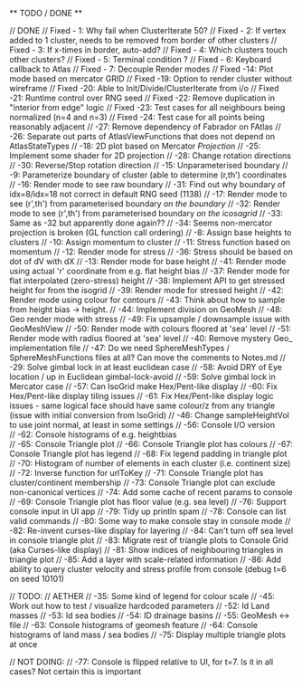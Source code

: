 ﻿** TODO / DONE **

  // DONE 
  // Fixed - 1: Why fail when ClusterIterate 50?
  // Fixed - 2: If vertex added to 1 cluster, needs to be removed from border of other clusters
  // Fixed - 3: If x-times in border, auto-add?
  // Fixed - 4: Which clusters touch other clusters?
  // Fixed - 5: Terminal condition ?
  // Fixed - 6: Keyboard callback to Atlas
  // Fixed - 7: Decouple Render modes
  // Fixed -14: Plot mode based on mercator GRID 
  // Fixed -19: Option to render cluster without wireframe 
  // Fixed -20: Able to Init/Divide/ClusterIterate from i/o
  // Fixed -21: Runtime control over RNG seed
  // Fixed -22: Remove duplication in "interior from edge" logic
  // Fixed -23: Test cases for all neighbours being normalized (n=4 and n=3)
  // Fixed -24: Test case for all points being reasonably adjacent
  //	   -27: Remove dependency of Fabrador on FAtlas
  //       -26: Separate out parts of AtlasViewFunctions that does not depend on AtlasStateTypes
  //       -18: 2D plot based on Mercator *Projection*
  //       -25: Implement some shader for 2D projection
  //       -28: Change rotation directions
  //       -30: Reverse/Stop rotation direction
  //       -15: Unparameterised boundary
  //       -9:  Parameterize boundary of cluster (able to determine (r,th') coordinates
  //       -16: Render mode to see raw boundary
  //       -31: Find out why boundary of idx=8/idx=18 not correct in default RNG seed (1138)
  //       -17: Render mode to see (r',th') from parameterised boundary *on the boundary*
  //       -32: Render mode to see (r',th') from parameterised boundary *on the icosagrid*
  //       -33: Same as -32 but apparently done again??
  //       -34: Seems non-mercator projection is broken (GL function call ordering)
  //       -8:  Assign base heights to clusters
  //       -10: Assign momentum to cluster
  //       -11: Stress function based on momentum
  //       -12: Render mode for stress
  //       -36: Stress should be based on dot of dV with dX
  //       -13: Render mode for base height
  //       -41: Render mode using actual 'r' coordinate from e.g. flat height bias
  //       -37: Render mode for flat interpolated (zero-stress) height
  //       -38: Implement API to get stressed height for from the isogrid
  //       -39: Render mode for stressed height
  //       -42: Render mode using colour for contours
  //       -43: Think about how to sample from height bias -> height.
  //       -44: Implement division on GeoMesh
  //       -48: Geo render mode with stress
  //       -49: Fix upsample / downsample issue with GeoMeshView
  //       -50: Render mode with colours floored at 'sea' level
  //       -51: Render mode with radius floored at 'sea' level
  //       -40: Remove mystery Geo_ implementation file
  //       -47: Do we need SphereMeshTypes / SphereMeshFunctions files at all? Can move the comments to Notes.md
  //       -29: Solve gimbal lock in at least euclidean case
  //       -58: Avoid DRY of Eye location / up in Euclidean gimbal-lock-avoid
  //       -59: Solve gimbal lock in Mercator case
  //       -57: Can IsoGrid make Hex/Pent-like display
  //       -60: Fix Hex/Pent-like display tiling issues
  //       -61: Fix Hex/Pent-like display logic issues - same logical face should have same colour/z from any triangle (issue with initial conversion from IsoGrid)
  //       -46: Change sampleHeightVol to use joint normal, at least in some settings
  //       -56: Console I/O version  
  //       -62: Console histograms of e.g. heightbias     
  //       -65: Console Triangle plot
  //       -66: Console Triangle plot has colours
  //       -67: Console Triangle plot has legend
  //       -68: Fix legend padding in triangle plot
  //       -70: Histogram of number of elements in each cluster (i.e. continent size)
  //       -72: Inverse function for urlToKey
  //       -71: Console Triangle plot has cluster/continent membership
  //       -73: Console Triangle plot can exclude non-canonical vertices
  //       -74: Add some cache of recent params to console
  // 	   -69: Console Triangle plot has floor value (e.g. sea level) 
  //       -76: Support console input in UI app
  //	   -79: Tidy up println spam
  //       -78: Console can list valid commands
  //       -80: Some way to make console stay in console mode
  //       -82: Re-invent curses-like display for layering
  //       -84: Can't turn off sea level in console triangle plot
  //       -83: Migrate rest of triangle plots to Console Grid (aka Curses-like display)
  //       -81: Show indices of neighbouring triangles in triangle plot
  //       -85: Add a layer with scale-related information
  //       -86: Add ability to query cluster velocity and stress profile from console (debug t=6 on seed 10101)


  // TODO:
  // AETHER
  //       -35: Some kind of legend for colour scale
  //       -45: Work out how to test / visualize hardcoded parameters
  //       -52: Id Land masses
  //       -53: Id sea bodies
  //       -54: ID drainage basins
  //       -55: GeoMesh <-> file
  //       -63: Console histograms of geomesh feature
  //       -64: Console histograms of land mass / sea bodies
  //       -75: Display multiple triangle plots at once

  
  //  NOT DOING:
  //       -77: Console is flipped relative to UI, for t=7. Is it in all cases? Not certain this is important